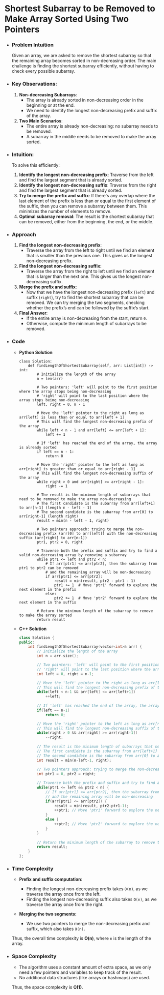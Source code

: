 # Shortest Subarray to be Removed to Make Array Sorted Using Two Pointers

- ### Problem Intuition
    Given an array, we are asked to remove the shortest subarray so that the remaining array becomes sorted in non-decreasing order. The main challenge is finding the shortest subarray efficiently, without having to check every possible subarray.

- ### Key Observations:
    1. **Non-decreasing Subarrays**: 
        - The array is already sorted in non-decreasing order in the beginning or at the end.
        - We need to identify the longest non-decreasing prefix and suffix of the array. 
    2. **Two Main Scenarios**:
        - The entire array is already non-decreasing: no subarray needs to be removed.
        - A subarray in the middle needs to be removed to make the array sorted.

- ### Intuition:
    To solve this efficiently:
    1. **Identify the longest non-decreasing prefix**: Traverse from the left and find the largest segment that is already sorted.
    2. **Identify the longest non-decreasing suffix**: Traverse from the right and find the largest segment that is already sorted.
    3. **Try to merge the prefix and suffix**: If there's any overlap where the last element of the prefix is less than or equal to the first element of the suffix, then you can remove a subarray between them. This minimizes the number of elements to remove.
    4. **Optimal subarray removal**: The result is the shortest subarray that can be removed, either from the beginning, the end, or the middle.

- ### Approach
    1. **Find the longest non-decreasing prefix**:
        - Traverse the array from the left to right until we find an element that is smaller than the previous one. This gives us the longest non-decreasing prefix.   
    2. **Find the longest non-decreasing suffix**:
        - Traverse the array from the right to left until we find an element that is larger than the next one. This gives us the longest non-decreasing suffix.
    3. **Merge the prefix and suffix**:
        - Now that we have the longest non-decreasing prefix (`left`) and suffix (`right`), try to find the shortest subarray that can be removed. We can try merging the two segments, checking whether the prefix’s end can be followed by the suffix’s start.
    4. **Final Answer**:
        - If the entire array is non-decreasing from the start, return `0`.
        - Otherwise, compute the minimum length of subarrays to be removed.

- ### Code
    - **Python Solution**

        ```python3 []
        class Solution:
            def findLengthOfShortestSubarray(self, arr: List[int]) -> int:
                # Initialize the length of the array
                n = len(arr)
                
                # Two pointers: 'left' will point to the first position where the array stops being non-decreasing
                # 'right' will point to the last position where the array stops being non-decreasing
                left, right = 0, n - 1

                # Move the 'left' pointer to the right as long as arr[left] is less than or equal to arr[left + 1]
                # This will find the longest non-decreasing prefix of the array
                while left < n - 1 and arr[left] <= arr[left + 1]:
                    left += 1
                
                # If 'left' has reached the end of the array, the array is already sorted
                if left == n - 1: 
                    return 0
                
                # Move the 'right' pointer to the left as long as arr[right] is greater than or equal to arr[right - 1]
                # This will find the longest non-decreasing suffix of the array
                while right > 0 and arr[right] >= arr[right - 1]:
                    right -= 1

                # The result is the minimum length of subarrays that need to be removed to make the array non-decreasing
                # The first candidate is the subarray from arr[left+1] to arr[n-1] (length n - left - 1)
                # The second candidate is the subarray from arr[0] to arr[right-1] (length right)
                result = min(n - left - 1, right)
                
                # Two pointers approach: trying to merge the non-decreasing prefix (arr[0] to arr[left]) with the non-decreasing suffix (arr[right] to arr[n-1])
                ptr1, ptr2 = 0, right

                # Traverse both the prefix and suffix and try to find a valid non-decreasing array by removing a subarray
                while ptr1 <= left and ptr2 < n:
                    # If arr[ptr1] <= arr[ptr2], then the subarray from ptr1 to ptr2 can be removed
                    # and the remaining array will be non-decreasing
                    if arr[ptr1] <= arr[ptr2]:
                        result = min(result, ptr2 - ptr1 - 1)
                        ptr1 += 1  # Move 'ptr1' forward to explore the next element in the prefix
                    else:
                        ptr2 += 1  # Move 'ptr2' forward to explore the next element in the suffix
                
                # Return the minimum length of the subarray to remove to make the array sorted
                return result
        ```
    
    - **C++ Solution**

        ```cpp []
        class Solution {
        public:
            int findLengthOfShortestSubarray(vector<int>& arr) {
                // Initialize the length of the array
                int n = arr.size();

                // Two pointers: 'left' will point to the first position where the array stops being non-decreasing
                // 'right' will point to the last position where the array stops being non-decreasing
                int left = 0, right = n-1;

                // Move the 'left' pointer to the right as long as arr[left] is less than or equal to arr[left + 1]
                // This will find the longest non-decreasing prefix of the array
                while(left < n-1 && arr[left] <= arr[left+1])
                    ++left;
                
                // If 'left' has reached the end of the array, the array is already sorted
                if(left == n-1) 
                    return 0;

                // Move the 'right' pointer to the left as long as arr[right] is greater than or equal to arr[right - 1]
                // This will find the longest non-decreasing suffix of the array
                while(right > 0 && arr[right] >= arr[right-1])
                    --right;
                
                // The result is the minimum length of subarrays that need to be removed to make the array non-decreasing
                // The first candidate is the subarray from arr[left+1] to arr[n-1] (length n - left - 1)
                // The second candidate is the subarray from arr[0] to arr[right-1] (length right)
                int result = min(n-left-1, right);
                
                // Two pointers approach: trying to merge the non-decreasing prefix (arr[0] to arr[left]) with the non-decreasing suffix (arr[right] to arr[n-1])
                int ptr1 = 0, ptr2 = right;

                // Traverse both the prefix and suffix and try to find a valid non-decreasing array by removing a subarray
                while(ptr1 <= left && ptr2 < n) {
                    // If arr[ptr1] <= arr[ptr2], then the subarray from ptr1 to ptr2 can be removed
                    // and the remaining array will be non-decreasing
                    if(arr[ptr1] <= arr[ptr2]) {
                        result = min(result, ptr2-ptr1-1);
                        ++ptr1; // Move 'ptr1' forward to explore the next element in the prefix
                    }
                    else {
                        ++ptr2; // Move 'ptr2' forward to explore the next element in the suffix
                    }
                }
                
                // Return the minimum length of the subarray to remove to make the array sorted
                return result;
            }
        };
        ```

- ### Time Complexity
    - **Prefix and suffix computation**: 
        - Finding the longest non-decreasing prefix takes `O(n)`, as we traverse the array once from the left.
        - Finding the longest non-decreasing suffix also takes `O(n)`, as we traverse the array once from the right.
    
    - **Merging the two segments**:
        - We use two pointers to merge the non-decreasing prefix and suffix, which also takes `O(n)`.

    Thus, the overall time complexity is **O(n)**, where `n` is the length of the array.

- ### Space Complexity
    - The algorithm uses a constant amount of extra space, as we only need a few pointers and variables to keep track of the result.
    - No additional data structures (like arrays or hashmaps) are used.

    Thus, the space complexity is **O(1)**.